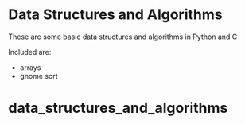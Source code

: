 # Data Structures and Algorithms

These are some basic data structures and algorithms in Python and C

Included are:
- arrays
- gnome sort
# data_structures_and_algorithms

